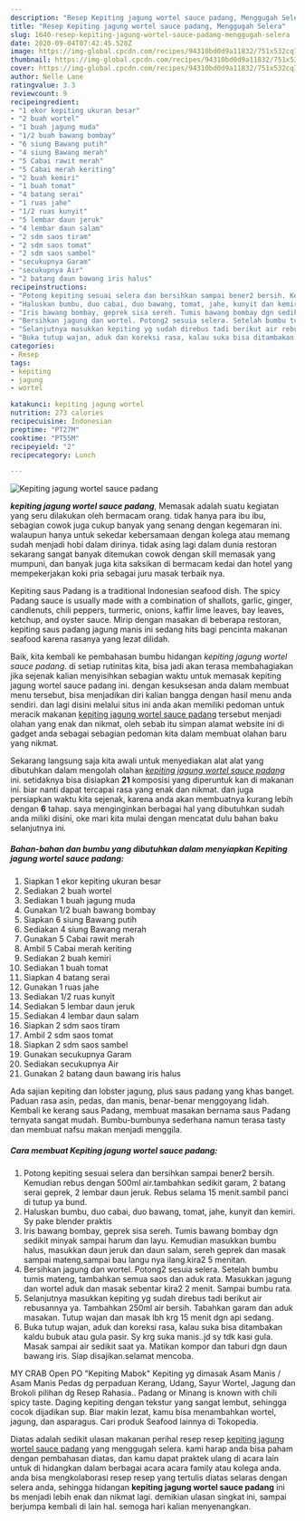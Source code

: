 ```yaml
---
description: "Resep Kepiting jagung wortel sauce padang, Menggugah Selera"
title: "Resep Kepiting jagung wortel sauce padang, Menggugah Selera"
slug: 1640-resep-kepiting-jagung-wortel-sauce-padang-menggugah-selera
date: 2020-09-04T07:42:45.528Z
image: https://img-global.cpcdn.com/recipes/94310bd0d9a11832/751x532cq70/kepiting-jagung-wortel-sauce-padang-foto-resep-utama.jpg
thumbnail: https://img-global.cpcdn.com/recipes/94310bd0d9a11832/751x532cq70/kepiting-jagung-wortel-sauce-padang-foto-resep-utama.jpg
cover: https://img-global.cpcdn.com/recipes/94310bd0d9a11832/751x532cq70/kepiting-jagung-wortel-sauce-padang-foto-resep-utama.jpg
author: Nelle Lane
ratingvalue: 3.3
reviewcount: 9
recipeingredient:
- "1 ekor kepiting ukuran besar"
- "2 buah wortel"
- "1 buah jagung muda"
- "1/2 buah bawang bombay"
- "6 siung Bawang putih"
- "4 siung Bawang merah"
- "5 Cabai rawit merah"
- "5 Cabai merah keriting"
- "2 buah kemiri"
- "1 buah tomat"
- "4 batang serai"
- "1 ruas jahe"
- "1/2 ruas kunyit"
- "5 lembar daun jeruk"
- "4 lembar daun salam"
- "2 sdm saos tiram"
- "2 sdm saos tomat"
- "2 sdm saos sambel"
- "secukupnya Garam"
- "secukupnya Air"
- "2 batang daun bawang iris halus"
recipeinstructions:
- "Potong kepiting sesuai selera dan bersihkan sampai bener2 bersih. Kemudian rebus dengan 500ml air.tambahkan sedikit garam, 2 batang serai geprek, 2 lembar daun jeruk. Rebus selama 15 menit.sambil panci di tutup ya bund."
- "Haluskan bumbu, duo cabai, duo bawang, tomat, jahe, kunyit dan kemiri. Sy pake blender praktis"
- "Iris bawang bombay, geprek sisa sereh. Tumis bawang bombay dgn sedikit minyak sampai harum dan layu. Kemudian masukkan bumbu halus, masukkan daun jeruk dan daun salam, sereh geprek dan masak sampai mateng,sampai bau langu nya ilang.kira2 5 menitan."
- "Bersihkan jagung dan wortel. Potong2 sesuia selera. Setelah bumbu tumis mateng, tambahkan semua saos dan aduk rata. Masukkan jagung dan wortel aduk dan masak sebentar kira2 2 menit. Sampai bumbu rata."
- "Selanjutnya masukkan kepiting yg sudah direbus tadi berikut air rebusannya ya. Tambahkan 250ml air bersih. Tabahkan garam dan aduk masakan. Tutup wajan dan masak lbh krg 15 menit dgn api sedang."
- "Buka tutup wajan, aduk dan koreksi rasa, kalau suka bisa ditambakan kaldu bubuk atau gula pasir. Sy krg suka manis..jd sy tdk kasi gula. Masak sampai air sedikit saat ya. Matikan kompor dan taburi dgn daun bawang iris. Siap disajikan.selamat mencoba."
categories:
- Resep
tags:
- kepiting
- jagung
- wortel

katakunci: kepiting jagung wortel 
nutrition: 273 calories
recipecuisine: Indonesian
preptime: "PT27M"
cooktime: "PT55M"
recipeyield: "2"
recipecategory: Lunch

---
```



![Kepiting jagung wortel sauce padang](https://img-global.cpcdn.com/recipes/94310bd0d9a11832/751x532cq70/kepiting-jagung-wortel-sauce-padang-foto-resep-utama.jpg)

<b><i>kepiting jagung wortel sauce padang</i></b>, Memasak adalah suatu kegiatan yang seru dilakukan oleh bermacam orang. tidak hanya para ibu ibu, sebagian cowok juga cukup banyak yang senang dengan kegemaran ini. walaupun hanya untuk sekedar kebersamaan dengan kolega atau memang sudah menjadi hobi dalam dirinya. tidak asing lagi dalam dunia restoran sekarang sangat banyak ditemukan cowok dengan skill memasak yang mumpuni, dan banyak juga kita saksikan di bermacam kedai dan hotel yang mempekerjakan koki pria sebagai juru masak terbaik nya.

Kepiting saus Padang is a traditional Indonesian seafood dish. The spicy Padang sauce is usually made with a combination of shallots, garlic, ginger, candlenuts, chili peppers, turmeric, onions, kaffir lime leaves, bay leaves, ketchup, and oyster sauce. Mirip dengan masakan di beberapa restoran, kepiting saus padang jagung manis ini sedang hits bagi pencinta makanan seafood karena rasanya yang lezat dilidah.

Baik, kita kembali ke pembahasan bumbu hidangan <i>kepiting jagung wortel sauce padang</i>. di setiap rutinitas kita, bisa jadi akan terasa membahagiakan jika sejenak kalian menyisihkan sebagian waktu untuk memasak kepiting jagung wortel sauce padang ini. dengan kesuksesan anda dalam membuat menu tersebut, bisa menjadikan diri kalian bangga dengan hasil menu anda sendiri. dan lagi disini melalui situs ini anda akan memiliki pedoman untuk meracik makanan <u>kepiting jagung wortel sauce padang</u> tersebut menjadi olahan yang enak dan nikmat, oleh sebab itu simpan alamat website ini di gadget anda sebagai sebagian pedoman kita dalam membuat olahan baru yang nikmat.


Sekarang langsung saja kita awali untuk menyediakan alat alat yang dibutuhkan dalam mengolah olahan <u><i>kepiting jagung wortel sauce padang</i></u> ini. setidaknya bisa disiapkan <b>21</b> komposisi yang diperuntuk kan di makanan ini. biar nanti dapat tercapai rasa yang enak dan nikmat. dan juga persiapkan waktu kita sejenak, karena anda akan membuatnya kurang lebih dengan <b>6</b> tahap. saya menginginkan berbagai hal yang dibutuhkan sudah anda miliki disini, oke mari kita mulai dengan mencatat dulu bahan baku selanjutnya ini.

<!--inarticleads1-->

##### Bahan-bahan dan bumbu yang dibutuhkan dalam menyiapkan Kepiting jagung wortel sauce padang:

1. Siapkan 1 ekor kepiting ukuran besar
1. Sediakan 2 buah wortel
1. Sediakan 1 buah jagung muda
1. Gunakan 1/2 buah bawang bombay
1. Siapkan 6 siung Bawang putih
1. Sediakan 4 siung Bawang merah
1. Gunakan 5 Cabai rawit merah
1. Ambil 5 Cabai merah keriting
1. Sediakan 2 buah kemiri
1. Sediakan 1 buah tomat
1. Siapkan 4 batang serai
1. Gunakan 1 ruas jahe
1. Sediakan 1/2 ruas kunyit
1. Sediakan 5 lembar daun jeruk
1. Sediakan 4 lembar daun salam
1. Siapkan 2 sdm saos tiram
1. Ambil 2 sdm saos tomat
1. Siapkan 2 sdm saos sambel
1. Gunakan secukupnya Garam
1. Sediakan secukupnya Air
1. Gunakan 2 batang daun bawang iris halus


Ada sajian kepiting dan lobster jagung, plus saus padang yang khas banget. Paduan rasa asin, pedas, dan manis, benar-benar menggoyang lidah. Kembali ke kerang saus Padang, membuat masakan bernama saus Padang ternyata sangat mudah. Bumbu-bumbunya sederhana namun terasa tasty dan membuat nafsu makan menjadi menggila. 

<!--inarticleads2-->

##### Cara membuat Kepiting jagung wortel sauce padang:

1. Potong kepiting sesuai selera dan bersihkan sampai bener2 bersih. Kemudian rebus dengan 500ml air.tambahkan sedikit garam, 2 batang serai geprek, 2 lembar daun jeruk. Rebus selama 15 menit.sambil panci di tutup ya bund.
1. Haluskan bumbu, duo cabai, duo bawang, tomat, jahe, kunyit dan kemiri. Sy pake blender praktis
1. Iris bawang bombay, geprek sisa sereh. Tumis bawang bombay dgn sedikit minyak sampai harum dan layu. Kemudian masukkan bumbu halus, masukkan daun jeruk dan daun salam, sereh geprek dan masak sampai mateng,sampai bau langu nya ilang.kira2 5 menitan.
1. Bersihkan jagung dan wortel. Potong2 sesuia selera. Setelah bumbu tumis mateng, tambahkan semua saos dan aduk rata. Masukkan jagung dan wortel aduk dan masak sebentar kira2 2 menit. Sampai bumbu rata.
1. Selanjutnya masukkan kepiting yg sudah direbus tadi berikut air rebusannya ya. Tambahkan 250ml air bersih. Tabahkan garam dan aduk masakan. Tutup wajan dan masak lbh krg 15 menit dgn api sedang.
1. Buka tutup wajan, aduk dan koreksi rasa, kalau suka bisa ditambakan kaldu bubuk atau gula pasir. Sy krg suka manis..jd sy tdk kasi gula. Masak sampai air sedikit saat ya. Matikan kompor dan taburi dgn daun bawang iris. Siap disajikan.selamat mencoba.


MY CRAB Open PO &#34;Kepiting Mabok&#34; Kepiting yg dimasak Asam Manis / Asam Manis Pedas dg perpaduan Kerang, Udang, Sayur Wortel, Jagung dan Brokoli pilihan dg Resep Rahasia.. Padang or Minang is known with chili spicy taste. Daging kepiting dengan tekstur yang sangat lembut, sehingga cocok dijadikan sup. Biar makin lezat, kamu bisa menambahkan wortel, jagung, dan asparagus. Cari produk Seafood lainnya di Tokopedia. 

Diatas adalah sedikit ulasan makanan perihal resep resep <u>kepiting jagung wortel sauce padang</u> yang menggugah selera. kami harap anda bisa paham dengan pembahasan diatas, dan kamu dapat praktek ulang di acara lain untuk di hidangkan dalam berbagai acara acara family atau kolega anda. anda bisa mengkolaborasi resep resep yang tertulis diatas selaras dengan selera anda, sehingga hidangan <b>kepiting jagung wortel sauce padang</b> ini bs menjadi lebih enak dan nikmat lagi. demikian ulasan singkat ini, sampai berjumpa kembali di lain hal. semoga hari kalian menyenangkan.

